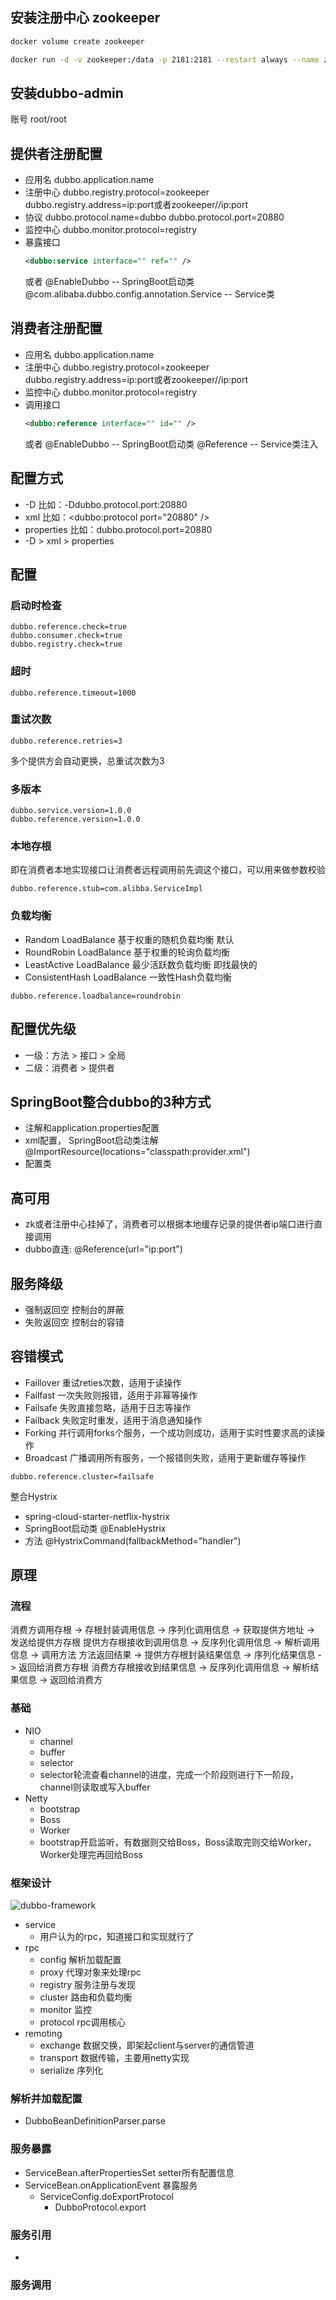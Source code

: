 ## 安装注册中心 zookeeper

```bash
docker volume create zookeeper

docker run -d -v zookeeper:/data -p 2181:2181 --restart always --name zookeeper zookeeper:latest
```

## 安装dubbo-admin

账号 root/root

## 提供者注册配置

- 应用名
  dubbo.application.name
- 注册中心
  dubbo.registry.protocol=zookeeper
  dubbo.registry.address=ip:port或者zookeeper//ip:port
- 协议
  dubbo.protocol.name=dubbo
  dubbo.protocol.port=20880
- 监控中心
  dubbo.monitor.protocol=registry
- 暴露接口
  ```xml
  <dubbo:service interface="" ref="" />
  ```
  或者
  @EnableDubbo   -- SpringBoot启动类
  @com.alibaba.dubbo.config.annotation.Service  -- Service类

## 消费者注册配置

- 应用名
  dubbo.application.name
- 注册中心
  dubbo.registry.protocol=zookeeper
  dubbo.registry.address=ip:port或者zookeeper//ip:port
- 监控中心
  dubbo.monitor.protocol=registry
- 调用接口
  ```xml
  <dubbo:reference interface="" id="" />
  ```
  或者
  @EnableDubbo   -- SpringBoot启动类
  @Reference  -- Service类注入

## 配置方式

- -D 比如：-Ddubbo.protocol.port:20880
- xml 比如：<dubbo:protocol port="20880" />
- properties 比如：dubbo.protocol.port=20880
- -D > xml > properties

## 配置

### 启动时检查

```properties
dubbo.reference.check=true
dubbo.consumer.check=true
dubbo.registry.check=true
```

### 超时

```properties
dubbo.reference.timeout=1000
```

### 重试次数

```properties
dubbo.reference.retries=3
```
多个提供方会自动更换，总重试次数为3

### 多版本

```properties
dubbo.service.version=1.0.0
dubbo.reference.version=1.0.0
```

### 本地存根

即在消费者本地实现接口让消费者远程调用前先调这个接口，可以用来做参数校验

```properties
dubbo.reference.stub=com.alibba.ServiceImpl
```

### 负载均衡

- Random LoadBalance 基于权重的随机负载均衡 默认
- RoundRobin LoadBalance 基于权重的轮询负载均衡
- LeastActive LoadBalance 最少活跃数负载均衡  即找最快的
- ConsistentHash LoadBalance 一致性Hash负载均衡

```properties
dubbo.reference.loadbalance=roundrobin
```

## 配置优先级

- 一级：方法 > 接口 > 全局
- 二级：消费者 > 提供者

## SpringBoot整合dubbo的3种方式

- 注解和application.properties配置
- xml配置， SpringBoot启动类注解@ImportResource(locations="classpath:provider.xml")
- 配置类

## 高可用

- zk或者注册中心挂掉了，消费者可以根据本地缓存记录的提供者ip端口进行直接调用
- dubbo直连: @Reference(url="ip:port")

## 服务降级

- 强制返回空 控制台的屏蔽
- 失败返回空 控制台的容错

## 容错模式

- Faillover 重试reties次数，适用于读操作
- Failfast 一次失败则报错，适用于非幂等操作
- Failsafe 失败直接忽略，适用于日志等操作
- Failback 失败定时重发，适用于消息通知操作
- Forking 并行调用forks个服务，一个成功则成功，适用于实时性要求高的读操作
- Broadcast 广播调用所有服务，一个报错则失败，适用于更新缓存等操作

```properties
dubbo.reference.cluster=failsafe
```

整合Hystrix
- spring-cloud-starter-netflix-hystrix
- SpringBoot启动类 @EnableHystrix
- 方法 @HystrixCommand(fallbackMethod="handler")

## 原理

### 流程

消费方调用存根 -> 存根封装调用信息 -> 序列化调用信息 -> 获取提供方地址 -> 发送给提供方存根
提供方存根接收到调用信息 -> 反序列化调用信息 -> 解析调用信息 -> 调用方法
方法返回结果 -> 提供方存根封装结果信息 -> 序列化结果信息 -> 返回给消费方存根
消费方存根接收到结果信息 -> 反序列化调用信息 -> 解析结果信息 -> 返回给消费方

### 基础

- NIO
  - channel
  - buffer
  - selector
  - selector轮流查看channel的进度，完成一个阶段则进行下一阶段，channel则读取或写入buffer
- Netty
  - bootstrap
  - Boss
  - Worker
  - bootstrap开启监听，有数据则交给Boss，Boss读取完则交给Worker，Worker处理完再回给Boss

### 框架设计

![dubbo-framework](_media/dubbo-framework.jpg)

- service
  - 用户认为的rpc，知道接口和实现就行了
- rpc
  - config 解析加载配置
  - proxy 代理对象来处理rpc
  - registry 服务注册与发现
  - cluster 路由和负载均衡
  - monitor 监控
  - protocol rpc调用核心
- remoting
  - exchange 数据交换，即架起client与server的通信管道
  - transport 数据传输，主要用netty实现
  - serialize 序列化

### 解析并加载配置

- DubboBeanDefinitionParser.parse

### 服务暴露

- ServiceBean.afterPropertiesSet setter所有配置信息
- ServiceBean.onApplicationEvent 暴露服务
  - ServiceConfig.doExportProtocol
    - DubboProtocol.export

### 服务引用

- 

### 服务调用